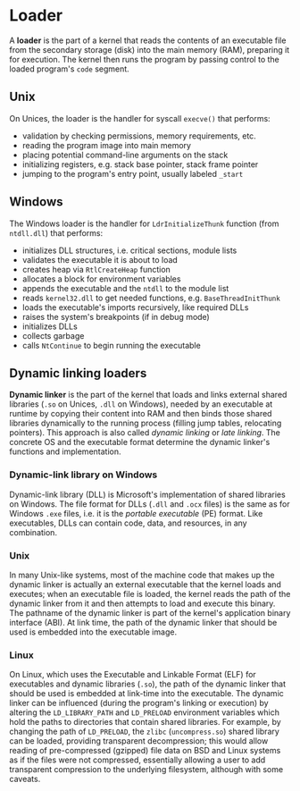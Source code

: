 # Loader

A **loader** is the part of a kernel that reads the contents of an executable file from the secondary storage (disk) into the main memory (RAM), preparing it for execution. The kernel then runs the program by passing control to the loaded program's `code` segment.

## Unix

On Unices, the loader is the handler for syscall `execve()` that performs:
- validation by checking permissions, memory requirements, etc.
- reading the program image into main memory
- placing potential command-line arguments on the stack
- initializing registers, e.g. stack base pointer, stack frame pointer
- jumping to the program's entry point, usually labeled `_start`

## Windows

The Windows loader is the handler for `LdrInitializeThunk` function (from `ntdll.dll`) that performs:
- initializes DLL structures, i.e. critical sections, module lists
- validates the executable it is about to load
- creates heap via `RtlCreateHeap` function
- allocates a block for environment variables
- appends the executable and the `ntdll` to the module list
- reads `kernel32.dll` to get needed functions, e.g. `BaseThreadInitThunk`
- loads the executable's imports recursively, like required DLLs
- raises the system's breakpoints (if in debug mode)
- initializes DLLs
- collects garbage
- calls `NtContinue` to begin running the executable

## Dynamic linking loaders

**Dynamic linker** is the part of the kernel that loads and links external shared libraries (`.so` on Unices, `.dll` on Windows), needed by an executable at runtime by copying their content into RAM and then binds those shared libraries dynamically to the running process (filling jump tables, relocating pointers). This approach is also called *dynamic linking* or *late linking*. The concrete OS and the executable format determine the dynamic linker's functions and implementation.

### Dynamic-link library on Windows

Dynamic-link library (DLL) is Microsoft's implementation of shared libraries on Windows. The file format for DLLs (`.dll` and `.ocx` files) is the same as for Windows `.exe` files, i.e. it is the *portable executable* (PE) format. Like executables, DLLs can contain code, data, and resources, in any combination.

### Unix

In many Unix-like systems, most of the machine code that makes up the dynamic linker is actually an external executable that the kernel loads and executes; when an executable file is loaded, the kernel reads the path of the dynamic linker from it and then attempts to load and execute this binary. The pathname of the dynamic linker is part of the kernel's application binary interface (ABI). At link time, the path of the dynamic linker that should be used is embedded into the executable image.

### Linux

On Linux, which uses the Executable and Linkable Format (ELF) for executables and dynamic libraries (`.so`), the path of the dynamic linker that should be used is embedded at link-time into the executable. The dynamic linker can be influenced (during the program's linking or execution) by altering the `LD_LIBRARY_PATH` and `LD_PRELOAD` environment variables which hold the paths to directories that contain shared libraries. For example, by changing the path of `LD_PRELOAD`, the `zlibc` (`uncompress.so`) shared library can be loaded, providing transparent decompression; this would allow reading of pre-compressed (gzipped) file data on BSD and Linux systems as if the files were not compressed, essentially allowing a user to add transparent compression to the underlying filesystem, although with some caveats.
